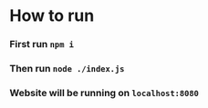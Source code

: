 # How to run

### First run `npm i`

### Then run `node ./index.js`

### Website will be running on `localhost:8080`
